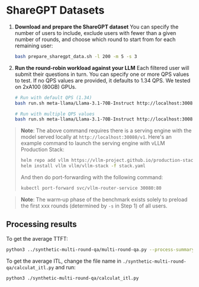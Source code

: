 # ShareGPT Datasets

1. **Download and prepare the ShareGPT dataset**
You can specify the number of users to include, exclude users with fewer than a given number of rounds, and choose which round to start from for each remaining user:

    ```bash
    bash prepare_sharegpt_data.sh -l 200 -m 5 -s 3
    ```

2. **Run the round‑robin workload against your LLM**
Each filtered user will submit their questions in turn. You can specify one or more QPS values to test. If no QPS values are provided, it defaults to 1.34 QPS. We tested on 2xA100 (80GB) GPUs.

    ```bash
    # Run with default QPS (1.34)
    bash run.sh meta-llama/Llama-3.1-70B-Instruct http://localhost:30080/v1/ stack

    # Run with multiple QPS values
    bash run.sh meta-llama/Llama-3.1-70B-Instruct http://localhost:30080/v1/ stack 1.34 2.0 3.0
    ```

> **Note**: The above command requires there is a serving engine with the model served locally at ``http://localhost:30080/v1``. Here's an example command to launch the serving engine with vLLM Production Stack:
> 
> ```bash
> helm repo add vllm https://vllm-project.github.io/production-stack
> helm install vllm vllm/vllm-stack -f stack.yaml
> ```
> 
> And then do port-forwarding with the following command:
> 
> ```bash
> kubectl port-forward svc/vllm-router-service 30080:80
> ```

> **Note**: The warm‑up phase of the benchmark exists solely to preload the first xxx rounds (determined by `-s` in Step 1) of all users.

## Processing results

To get the average TTFT:

```bash
python3 ../synthetic-multi-round-qa/multi-round-qa.py --process-summary <YOUR CSV>
```

To get the average ITL, change the file name in `./synthetic-multi-round-qa/calculat_itl.py` and run:

```bash
python3 ./synthetic-multi-round-qa/calculat_itl.py
```
